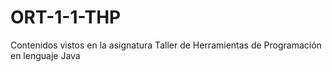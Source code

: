 # ORT-1-1-THP
Contenidos vistos en la asignatura Taller de Herramientas de Programación en lenguaje Java
